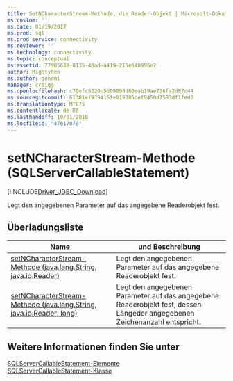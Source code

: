 ```yaml
---
title: SetNCharacterStream-Methode, die Reader-Objekt | Microsoft-Dokumentation
ms.custom: ''
ms.date: 01/19/2017
ms.prod: sql
ms.prod_service: connectivity
ms.reviewer: ''
ms.technology: connectivity
ms.topic: conceptual
ms.assetid: 77905630-0135-46ad-a419-215e648996e2
author: MightyPen
ms.author: genemi
manager: craigg
ms.openlocfilehash: c70efc5220c5d09098d60eab19ae736fa2d87c44
ms.sourcegitcommit: 61381ef939415fe019285def9450d7583df1fed0
ms.translationtype: MTE75
ms.contentlocale: de-DE
ms.lasthandoff: 10/01/2018
ms.locfileid: "47617078"
---
```

# <a name="setncharacterstream-method-sqlservercallablestatement"></a>setNCharacterStream-Methode (SQLServerCallableStatement)
[!INCLUDE[Driver_JDBC_Download](../../../includes/driver_jdbc_download.md)]

  Legt den angegebenen Parameter auf das angegebene Readerobjekt fest.  
  
## <a name="overload-list"></a>Überladungsliste  
  
|Name|und Beschreibung|  
|----------|-----------------|  
|[setNCharacterStream-Methode &#40;java.lang.String, java.io.Reader&#41;](../../../connect/jdbc/reference/setncharacterstream-method-java-lang-string-java-io-reader.md)|Legt den angegebenen Parameter auf das angegebene Readerobjekt fest.|  
|[setNCharacterStream-Methode &#40;java.lang.String, java.io.Reader, long&#41;](../../../connect/jdbc/reference/setncharacterstream-method-java-lang-string-java-io-reader-long.md)|Legt den angegebenen Parameter auf das angegebene Readerobjekt fest, dessen Längeder angegebenen Zeichenanzahl entspricht.|  
  
## <a name="see-also"></a>Weitere Informationen finden Sie unter  
 [SQLServerCallableStatement-Elemente](../../../connect/jdbc/reference/sqlservercallablestatement-members.md)   
 [SQLServerCallableStatement-Klasse](../../../connect/jdbc/reference/sqlservercallablestatement-class.md)  
  
  
